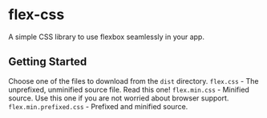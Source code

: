 # flex-css
A simple CSS library to use flexbox seamlessly in your app.

## Getting Started
Choose one of the files to download from the `dist` directory.
`flex.css` - The unprefixed, unminified source file. Read this one!
`flex.min.css` - Minified source. Use this one if you are not worried about browser support.
`flex.min.prefixed.css` - Prefixed and minified source.
